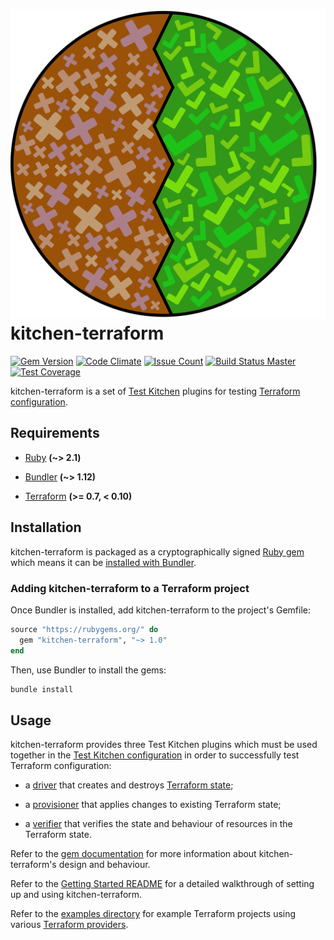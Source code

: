 # ![kitchen-terraform logo](assets/logo.png) kitchen-terraform

[![Gem Version](https://badge.fury.io/rb/kitchen-terraform.svg)](https://badge.fury.io/rb/kitchen-terraform)
[![Code Climate](https://codeclimate.com/github/newcontext-oss/kitchen-terraform/badges/gpa.svg)](https://codeclimate.com/github/newcontext-oss/kitchen-terraform)
[![Issue Count](https://codeclimate.com/github/newcontext-oss/kitchen-terraform/badges/issue_count.svg)](https://codeclimate.com/github/newcontext-oss/kitchen-terraform)
[![Build Status Master](https://travis-ci.org/newcontext-oss/kitchen-terraform.svg?branch=master)](https://travis-ci.org/newcontext-oss/kitchen-terraform)
[![Test Coverage](https://codeclimate.com/github/newcontext-oss/kitchen-terraform/badges/coverage.svg)](https://codeclimate.com/github/newcontext-oss/kitchen-terraform/coverage)

kitchen-terraform is a set of [Test Kitchen] plugins for testing
[Terraform configuration].

## Requirements

- [Ruby] **(~> 2.1)**

- [Bundler] **(~> 1.12)**

- [Terraform] **(>= 0.7, < 0.10)**

## Installation

kitchen-terraform is packaged as a cryptographically signed [Ruby gem]
which means it can be [installed with Bundler].

### Adding kitchen-terraform to a Terraform project

Once Bundler is installed, add kitchen-terraform to the project's
Gemfile:

```rb
source "https://rubygems.org/" do
  gem "kitchen-terraform", "~> 1.0"
end
```

Then, use Bundler to install the gems:

```sh
bundle install
```

## Usage

kitchen-terraform provides three Test Kitchen plugins which must be used
together in the [Test Kitchen configuration] in order to successfully
test Terraform configuration:

- a [driver] that creates and destroys [Terraform state];

- a [provisioner] that applies changes to existing Terraform state;

- a [verifier] that verifies the state and behaviour of resources in the
  Terraform state.

Refer to the [gem documentation] for more information about
kitchen-terraform's design and behaviour.

Refer to the [Getting Started README] for a detailed walkthrough of
setting up and using kitchen-terraform.

Refer to the [examples directory] for example Terraform projects using
various [Terraform providers].

[Bundler]: https://bundler.io/index.html
[Getting Started README]: https://github.com/newcontext-oss/kitchen-terraform/blob/master/examples/aws_provider/getting_started.md
[Ruby Gem]: http://guides.rubygems.org/what-is-a-gem/index.html
[Ruby]: https://www.ruby-lang.org/en/index.html
[Terraform configuration]: https://www.terraform.io/docs/configuration/index.html
[Terraform providers]: https://www.terraform.io/docs/configuration/providers.html
[Terraform state]: https://www.terraform.io/docs/state/index.html
[Terraform]: https://www.terraform.io/index.html
[Test Kitchen configuration]: https://docs.chef.io/config_yml_kitchen.html
[Test Kitchen]: http://kitchen.ci/index.html
[driver]: http://www.rubydoc.info/gems/kitchen-terraform/Kitchen/Driver/Terraform
[examples directory]: https://github.com/newcontext-oss/kitchen-terraform/blob/master/examples
[gem documentation]: http://www.rubydoc.info/gems/kitchen-terraform/index
[installed with Bundler]: https://bundler.io/index.html#getting-started
[provisioner]: http://www.rubydoc.info/gems/kitchen-terraform/Kitchen/Provisioner/Terraform
[verifier]: http://www.rubydoc.info/gems/kitchen-terraform/Kitchen/Verifier/Terraform
